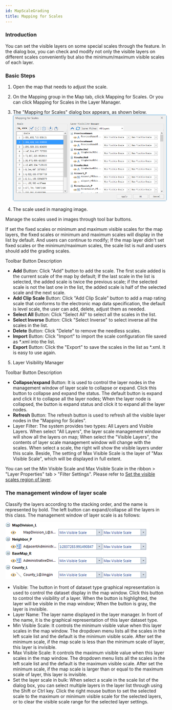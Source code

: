 ```yaml
---
id: MapScaleGrading
title: Mapping for Scales
---
```

### Introduction

You can set the visible layers on some special scales through the feature. In the dialog box, you can check and modify not only the visible layers on different scales conveniently but also the minimum/maximum visible scales of each layer.

### Basic Steps

1. Open the map that needs to adjust the scale.
2. On the Mapping group in the Map tab, click Mapping for Scales. Or you can click Mapping for Scales in the Layer Manager.
3. The "Mapping for Scales" dialog box appears, as shown below.
![](img/MapScaleGrading.png)

4. The scale used in managing image. 

Manage the scales used in images through tool bar buttons.

If set the fixed scales or minimum and maximum visible scales for the map layers, the fixed scales or minimum and maximum scales will display in the list by default. And users can continue to modify; If the map layer didn't set fixed scales or the minimum/maximum scales, the scale list is null and users should add the grading scales.

Toolbar Button Description

* **Add** Button: Click "Add" button to add the scale. The first scale added is the current scale of the map by default; If the last scale in the list is selected, the added scale is twice the previous scale; if the selected scale is not the last one in the list, the added scale is half of the selected scale and the next scale.
* **Add Clip Scale** Button: Click "Add Clip Scale" button to add a map rating scale that conforms to the electronic map data specification, the default is level scale, the user can add, delete, adjust them as needed.
* **Select All** Button: Click "Select All" to select all the scales in the list. 
* **Select Inverse** Button: Click "Select Inverse" to select inverse all the scales in the list.
* **Delete** Button: Click "Delete" to remove the needless scales.
* **Import** Button: Click "Import" to import the scale configuration file saved as *.xml into the list. 
* **Export** Button: Click the "Export" to save the scales in the list as *.xml. It is easy to use again.

5. Layer Visibility Manager 

Toolbar Button Description

* **Collapse/expand** Button: It is used to control the layer nodes in the management window of layer scale to collapse or expand. Click this button to collapse and expand the status. The default button is expand and click it to collapse all the layer nodes; When the layer node is collapsed, the button is expand status and click it to expand all the layer nodes.
* **Refresh** Button: The refresh button is used to refresh all the visible layer nodes in the "Mapping for Scales".
* Layer Filter: The system provides two types: All Layers and Visible Layers. When select "All Layers", the layer scale management window will show all the layers on map; When select the "Visible Layers", the contents of layer scale management window will change with the scales. When select a scale, the right will show the visible layers under this scale. Beside, The setting of Max Visible Scale is the layer of "Max Visible Scale", which will be displayed in full extent. 

You can set the Min Visible Scale and Max Visible Scale in the ribbon > "Layer
Properties" tab > "Filter Settings". Please refer to [Set the visible scales
region of layer](../AdvanceSetting/ScaleRanges).

### The management window of layer scale

Classify the layers according to the stacking order, and the name is
represented by bold. The left button can expand/collapse all the layers in
this class. The management window of layer scale is as follows:

![](img/MapScaleManage.png)

* Visible: The  button in front of dataset type graphical representation is used to control the dataset display in the map window. Click this button to control the visibility of a layer. When the button is highlighted, the layer will be visible in the map window; When the button is gray, the layer is invisible.
* Layer Name: The layer name displayed in the layer manager. In front of the name, it is the graphical representation of this layer dataset type.
* Min Visible Scale: It controls the minimum visible value when this layer scales in the map window. The dropdown menu lists all the scales in the left scale list and the default is the minimum visible scale. After set the minimum scale, if the map scale is less than the minimum scale of layer, this layer is invisible.
* Max Visible Scale: It controls the maximum visible value when this layer scales in the map window. The dropdown menu lists all the scales in the left scale list and the default is the maximum visible scale. After set the minimum scale, if the map scale is larger than or equal to the maximum scale of layer, this layer is invisible.
* Set the layer scale in bulk: When select a scale in the scale list of the dialog box, you can select multiple layers in the layer list through using the Shift or Ctrl key. Click the right mouse button to set the selected scale to the maximum or minimum visible scale for the selected layers, or to clear the visible scale range for the selected layer settings.


